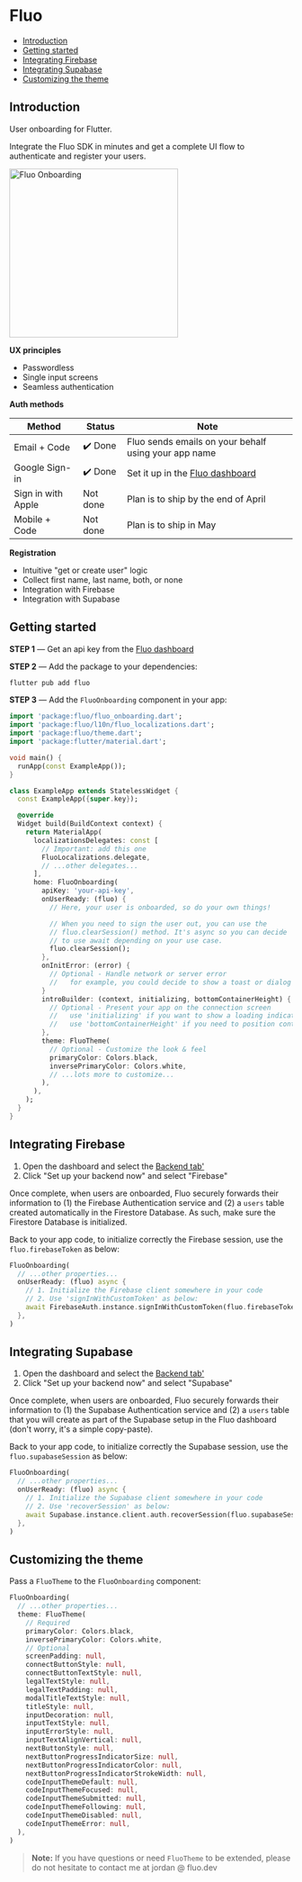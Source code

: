 # Fluo

- [Introduction](#introduction)
- [Getting started](#getting-started)
- [Integrating Firebase](#integrating-firebase)
- [Integrating Supabase](#integrating-supabase)
- [Customizing the theme](#Customizing-the-theme)

## Introduction

User onboarding for Flutter.

Integrate the Fluo SDK in minutes and get a complete UI flow to authenticate and register your users.

<img src="https://fluo.dev/img/fluo-onboarding-screenshot.png" alt="Fluo Onboarding" width="300">

**UX principles**

- Passwordless
- Single input screens
- Seamless authentication

**Auth methods**

| Method             | Status   | Note                                                                    |
| ------------------ | -------- | ----------------------------------------------------------------------- |
| Email + Code       | ✔️ Done  | Fluo sends emails on your behalf using your app name                    |
| Google Sign-in     | ✔️ Done  | Set it up in the [Fluo dashboard](https://dashboard.fluo.dev/app-setup) |
| Sign in with Apple | Not done | Plan is to ship by the end of April                                     |
| Mobile + Code      | Not done | Plan is to ship in May                                                  |

**Registration**

- Intuitive "get or create user" logic
- Collect first name, last name, both, or none
- Integration with Firebase
- Integration with Supabase

## Getting started

**STEP 1** — Get an api key from the [Fluo dashboard](https://dashboard.fluo.dev/signup)

**STEP 2** — Add the package to your dependencies:

```bash
flutter pub add fluo
```

**STEP 3** — Add the `FluoOnboarding` component in your app:

```dart
import 'package:fluo/fluo_onboarding.dart';
import 'package:fluo/l10n/fluo_localizations.dart';
import 'package:fluo/theme.dart';
import 'package:flutter/material.dart';

void main() {
  runApp(const ExampleApp());
}

class ExampleApp extends StatelessWidget {
  const ExampleApp({super.key});

  @override
  Widget build(BuildContext context) {
    return MaterialApp(
      localizationsDelegates: const [
        // Important: add this one
        FluoLocalizations.delegate,
        // ...other delegates...
      ],
      home: FluoOnboarding(
        apiKey: 'your-api-key',
        onUserReady: (fluo) {
          // Here, your user is onboarded, so do your own things!

          // When you need to sign the user out, you can use the
          // fluo.clearSession() method. It's async so you can decide
          // to use await depending on your use case.
          fluo.clearSession();
        },
        onInitError: (error) {
          // Optional - Handle network or server error
          //   for example, you could decide to show a toast or dialog
        }
        introBuilder: (context, initializing, bottomContainerHeight) {
          // Optional - Present your app on the connection screen
          //   use 'initializing' if you want to show a loading indicator
          //   use 'bottomContainerHeight' if you need to position content above the buttons
        },
        theme: FluoTheme(
          // Optional - Customize the look & feel
          primaryColor: Colors.black,
          inversePrimaryColor: Colors.white,
          // ...lots more to customize...
        ),
      ),
    );
  }
}
```

## Integrating Firebase

1. Open the dashboard and select the [Backend tab'](https://dashboard.fluo.dev/backend)
2. Click "Set up your backend now" and select "Firebase"

Once complete, when users are onboarded, Fluo securely forwards their information to (1) the Firebase Authentication service and (2) a `users` table created automatically in the Firestore Database. As such, make sure the Firestore Database is initialized.

Back to your app code, to initialize correctly the Firebase session, use the `fluo.firebaseToken` as below:

```dart
FluoOnboarding(
  // ...other properties...
  onUserReady: (fluo) async {
    // 1. Initialize the Firebase client somewhere in your code
    // 2. Use 'signInWithCustomToken' as below:
    await FirebaseAuth.instance.signInWithCustomToken(fluo.firebaseToken!);
  },
)
```

## Integrating Supabase

1. Open the dashboard and select the [Backend tab'](https://dashboard.fluo.dev/backend)
2. Click "Set up your backend now" and select "Supabase"

Once complete, when users are onboarded, Fluo securely forwards their information to (1) the Supabase Authentication service and (2) a `users` table that you will create as part of the Supabase setup in the Fluo dashboard (don't worry, it's a simple copy-paste).

Back to your app code, to initialize correctly the Supabase session, use the `fluo.supabaseSession` as below:

```dart
FluoOnboarding(
  // ...other properties...
  onUserReady: (fluo) async {
    // 1. Initialize the Supabase client somewhere in your code
    // 2. Use 'recoverSession' as below:
    await Supabase.instance.client.auth.recoverSession(fluo.supabaseSession!);
  },
)
```

## Customizing the theme

Pass a `FluoTheme` to the `FluoOnboarding` component:

```dart
FluoOnboarding(
  // ...other properties...
  theme: FluoTheme(
    // Required
    primaryColor: Colors.black,
    inversePrimaryColor: Colors.white,
    // Optional
    screenPadding: null,
    connectButtonStyle: null,
    connectButtonTextStyle: null,
    legalTextStyle: null,
    legalTextPadding: null,
    modalTitleTextStyle: null,
    titleStyle: null,
    inputDecoration: null,
    inputTextStyle: null,
    inputErrorStyle: null,
    inputTextAlignVertical: null,
    nextButtonStyle: null,
    nextButtonProgressIndicatorSize: null,
    nextButtonProgressIndicatorColor: null,
    nextButtonProgressIndicatorStrokeWidth: null,
    codeInputThemeDefault: null,
    codeInputThemeFocused: null,
    codeInputThemeSubmitted: null,
    codeInputThemeFollowing: null,
    codeInputThemeDisabled: null,
    codeInputThemeError: null,
  ),
)
```

> **Note:** If you have questions or need `FluoTheme` to be extended, please do not hesitate to contact me at jordan @ fluo.dev
